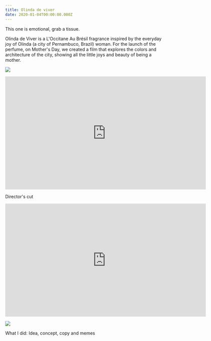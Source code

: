```yaml
---
title: Olinda de viver
date: 2020-01-04T00:00:00.000Z
---
```

<div class="post-container">
  <div class="text-idea">
This one is emotional, grab a tissue.

Olinda de Viver is a L'Occitane Au Brésil fragrance inspired by the everyday joy of Olinda (a city of Pernambuco, Brazil) woman. For the launch of the perfume, on Mother's Day, we created a film that explores the colors and architecture of the city, showing all the little joys and beauty of being a mother.

  </div>

  <div class="img-idea">

![](https://ucarecdn.com/4cd4b5c1-212c-464b-a9ba-a16897378348/-/crop/1560x2202/60,0/-/preview/)

</div>
</div>

<iframe src="https://player.vimeo.com/video/267871573?title=0&byline=0&portrait=0" width="640" height="360" frameborder="0" allow="autoplay; fullscreen" allowfullscreen></iframe>

Director's  cut

<iframe src="https://player.vimeo.com/video/283813789?title=0&byline=0&portrait=0" width="640" height="360" frameborder="0" allow="autoplay; fullscreen" allowfullscreen></iframe>

![](https://ucarecdn.com/fdd507ca-e3ec-4557-a2e6-79fc05ee36e8/)

What I did: Idea, concept, copy and memes